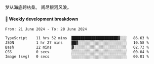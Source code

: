 梦从海底跨枯桑。
阅尽银河风浪。


#### 📝 Weekly development breakdown

<!--START_SECTION:waka-->

```txt
From: 21 June 2024 - To: 28 June 2024

TypeScript    11 hrs 52 mins  █████████████████████▓░░░   86.63 %
JSON          1 hr 27 mins    ██▓░░░░░░░░░░░░░░░░░░░░░░   10.58 %
Bash          22 mins         ▓░░░░░░░░░░░░░░░░░░░░░░░░   02.73 %
CSS           0 secs          ░░░░░░░░░░░░░░░░░░░░░░░░░   00.04 %
Image (svg)   0 secs          ░░░░░░░░░░░░░░░░░░░░░░░░░   00.01 %
```

<!--END_SECTION:waka-->



